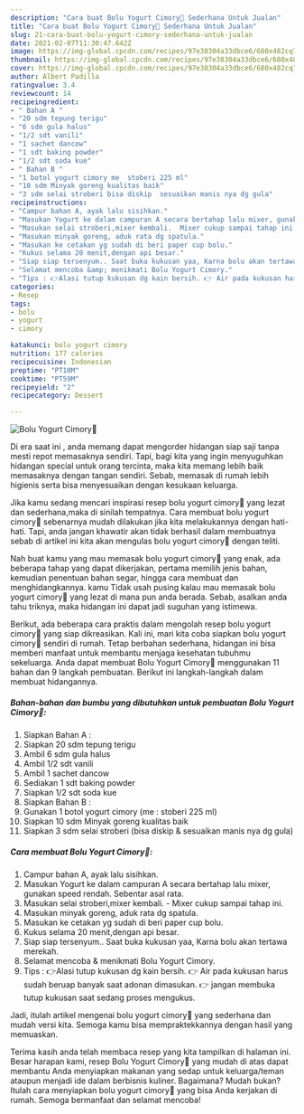 ```yaml
---
description: "Cara buat Bolu Yogurt Cimory🍮 Sederhana Untuk Jualan"
title: "Cara buat Bolu Yogurt Cimory🍮 Sederhana Untuk Jualan"
slug: 21-cara-buat-bolu-yogurt-cimory-sederhana-untuk-jualan
date: 2021-02-07T11:30:47.642Z
image: https://img-global.cpcdn.com/recipes/97e38304a33dbce6/680x482cq70/bolu-yogurt-cimory🍮-foto-resep-utama.jpg
thumbnail: https://img-global.cpcdn.com/recipes/97e38304a33dbce6/680x482cq70/bolu-yogurt-cimory🍮-foto-resep-utama.jpg
cover: https://img-global.cpcdn.com/recipes/97e38304a33dbce6/680x482cq70/bolu-yogurt-cimory🍮-foto-resep-utama.jpg
author: Albert Padilla
ratingvalue: 3.4
reviewcount: 14
recipeingredient:
- " Bahan A "
- "20 sdm tepung terigu"
- "6 sdm gula halus"
- "1/2 sdt vanili"
- "1 sachet dancow"
- "1 sdt baking powder"
- "1/2 sdt soda kue"
- " Bahan B "
- "1 botol yogurt cimory me  stoberi 225 ml"
- "10 sdm Minyak goreng kualitas baik"
- "3 sdm selai stroberi bisa diskip  sesuaikan manis nya dg gula"
recipeinstructions:
- "Campur bahan A, ayak lalu sisihkan."
- "Masukan Yogurt ke dalam campuran A secara bertahap lalu mixer, gunakan speed rendah. Sebentar asal rata."
- "Masukan selai stroberi,mixer kembali.  Mixer cukup sampai tahap ini."
- "Masukan minyak goreng, aduk rata dg spatula."
- "Masukan ke cetakan yg sudah di beri paper cup bolu."
- "Kukus selama 20 menit,dengan api besar."
- "Siap siap tersenyum.. Saat buka kukusan yaa, Karna bolu akan tertawa merekah."
- "Selamat mencoba &amp; menikmati Bolu Yogurt Cimory."
- "Tips : 👉Alasi tutup kukusan dg kain bersih. 👉 Air pada kukusan harus sudah beruap banyak saat adonan dimasukan. 👉 jangan membuka tutup kukusan saat sedang proses mengukus."
categories:
- Resep
tags:
- bolu
- yogurt
- cimory

katakunci: bolu yogurt cimory 
nutrition: 177 calories
recipecuisine: Indonesian
preptime: "PT10M"
cooktime: "PT59M"
recipeyield: "2"
recipecategory: Dessert

---
```



![Bolu Yogurt Cimory🍮](https://img-global.cpcdn.com/recipes/97e38304a33dbce6/680x482cq70/bolu-yogurt-cimory🍮-foto-resep-utama.jpg)

Di era  saat ini , anda memang dapat mengorder hidangan siap saji tanpa mesti repot memasaknya sendiri. Tapi, bagi kita yang ingin menyuguhkan hidangan special untuk orang tercinta, maka kita memang lebih baik memasaknya dengan tangan sendiri. Sebab, memasak di rumah lebih higienis serta bisa menyesuaikan dengan kesukaan keluarga.

Jika kamu sedang mencari inspirasi resep bolu yogurt cimory🍮 yang lezat dan sederhana,maka di sinilah tempatnya. Cara membuat bolu yogurt cimory🍮  sebenarnya mudah dilakukan jika kita melakukannya dengan hati-hati. Tapi, anda jangan khawatir akan tidak berhasil dalam membuatnya 
sebab di artikel ini kita akan mengulas bolu yogurt cimory🍮 dengan teliti.  



Nah buat kamu yang mau memasak bolu yogurt cimory🍮 yang enak, ada beberapa tahap yang dapat dikerjakan, pertama memilih jenis bahan, kemudian penentuan bahan segar, hingga cara membuat dan menghidangkannya. kamu Tidak usah pusing kalau mau memasak bolu yogurt cimory🍮 yang lezat di mana pun anda berada. Sebab, asalkan anda  tahu triknya, maka hidangan ini dapat jadi suguhan yang istimewa.

Berikut, ada beberapa cara praktis  dalam mengolah resep bolu yogurt cimory🍮 yang siap dikreasikan. Kali ini, mari kita coba siapkan bolu yogurt cimory🍮 sendiri di rumah. Tetap berbahan sederhana, hidangan ini bisa memberi manfaat untuk membantu menjaga kesehatan tubuhmu sekeluarga. Anda dapat membuat Bolu Yogurt Cimory🍮 menggunakan 11 bahan dan 9 langkah pembuatan. Berikut ini langkah-langkah dalam membuat hidangannya.

<!--inarticleads1-->

##### Bahan-bahan dan bumbu yang dibutuhkan untuk pembuatan Bolu Yogurt Cimory🍮:

1. Siapkan  Bahan A :
1. Siapkan 20 sdm tepung terigu
1. Ambil 6 sdm gula halus
1. Ambil 1/2 sdt vanili
1. Ambil 1 sachet dancow
1. Sediakan 1 sdt baking powder
1. Siapkan 1/2 sdt soda kue
1. Siapkan  Bahan B :
1. Gunakan 1 botol yogurt cimory (me : stoberi 225 ml)
1. Siapkan 10 sdm Minyak goreng kualitas baik
1. Siapkan 3 sdm selai stroberi (bisa diskip &amp; sesuaikan manis nya dg gula)




<!--inarticleads2-->

##### Cara membuat Bolu Yogurt Cimory🍮:

1. Campur bahan A, ayak lalu sisihkan.
1. Masukan Yogurt ke dalam campuran A secara bertahap lalu mixer, gunakan speed rendah. Sebentar asal rata.
1. Masukan selai stroberi,mixer kembali.  - Mixer cukup sampai tahap ini.
1. Masukan minyak goreng, aduk rata dg spatula.
1. Masukan ke cetakan yg sudah di beri paper cup bolu.
1. Kukus selama 20 menit,dengan api besar.
1. Siap siap tersenyum.. Saat buka kukusan yaa, Karna bolu akan tertawa merekah.
1. Selamat mencoba &amp; menikmati Bolu Yogurt Cimory.
1. Tips : 👉Alasi tutup kukusan dg kain bersih. 👉 Air pada kukusan harus sudah beruap banyak saat adonan dimasukan. 👉 jangan membuka tutup kukusan saat sedang proses mengukus.




Jadi, itulah artikel mengenai  bolu yogurt cimory🍮  yang sederhana dan mudah versi kita. Semoga kamu bisa mempraktekkannya dengan hasil yang memuaskan. 

Terima kasih anda telah membaca resep yang kita tampilkan di halaman ini. Besar harapan kami, resep  Bolu Yogurt Cimory🍮 yang mudah di atas dapat membantu Anda menyiapkan makanan yang sedap untuk keluarga/teman ataupun menjadi ide dalam berbisnis kuliner. Bagaimana? Mudah bukan? Itulah cara menyiapkan bolu yogurt cimory🍮 yang bisa Anda kerjakan di rumah. Semoga bermanfaat dan selamat mencoba!

